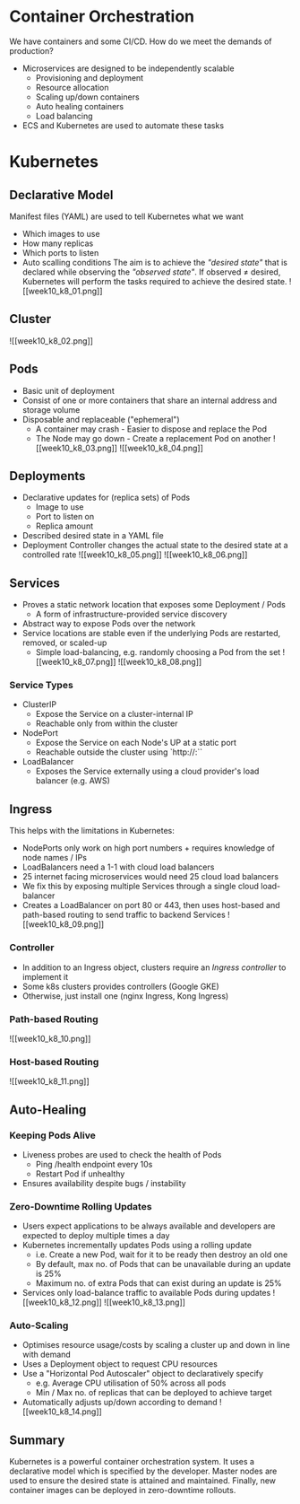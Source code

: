 # Container Orchestration
We have containers and some CI/CD. How do we meet the demands of production?
- Microservices are designed to be independently scalable
	- Provisioning and deployment
	- Resource allocation
	- Scaling up/down containers
	- Auto healing containers
	- Load balancing
- ECS and Kubernetes are used to automate these tasks
# Kubernetes
## Declarative Model
Manifest files (YAML) are used to tell Kubernetes what we want
- Which images to use
- How many replicas
- Which ports to listen
- Auto scalling conditions
The aim is to achieve the _"desired state"_ that is declared while observing the _"observed state"_. If observed $\neq$ desired, Kubernetes will perform the tasks required to achieve the desired state.
![[week10_k8_01.png]]
## Cluster
![[week10_k8_02.png]]
## Pods
- Basic unit of deployment
- Consist of one or more containers that share an internal address and storage volume
- Disposable and replaceable ("ephemeral")
	- A container may crash - Easier to dispose and replace the Pod
	- The Node may go down - Create a replacement Pod on another
![[week10_k8_03.png]]
![[week10_k8_04.png]]
## Deployments
- Declarative updates for (replica sets) of Pods
	- Image to use
	- Port to listen on
	- Replica amount
- Described desired state in a YAML file
- Deployment Controller changes the actual state to the desired state at a controlled rate
![[week10_k8_05.png]]
![[week10_k8_06.png]]
## Services
- Proves a static network location that exposes some Deployment / Pods
	- A form of infrastructure-provided service discovery
- Abstract way to expose Pods over the network
- Service locations are stable even if the underlying Pods are restarted, removed, or scaled-up
	- Simple load-balancing, e.g. randomly choosing a Pod from the set
![[week10_k8_07.png]]
![[week10_k8_08.png]]
### Service Types
- ClusterIP
	- Expose the Service on a cluster-internal IP
	- Reachable only from within the cluster
- NodePort
	- Expose the Service on each Node's UP at a static port
	- Reachable outside the cluster using `http://<NodeIP>:<NodePort>``
- LoadBalancer
	- Exposes the Service externally using a cloud provider's load balancer (e.g. AWS)
## Ingress
This helps with the limitations in Kubernetes:
- NodePorts only work on high port numbers + requires knowledge of node names / IPs
- LoadBalancers need a 1-1 with cloud load balancers
- 25 internet facing microservices would need 25 cloud load balancers
- We fix this by exposing multiple Services through a single cloud load-balancer
- Creates a LoadBalancer on port 80 or 443, then uses host-based and path-based routing to send traffic to backend Services
![[week10_k8_09.png]]
### Controller
- In addition to an Ingress object, clusters require an _Ingress controller_ to implement it
- Some k8s clusters provides controllers (Google GKE)
- Otherwise, just install one (nginx Ingress, Kong Ingress)
### Path-based Routing
![[week10_k8_10.png]]
### Host-based Routing
![[week10_k8_11.png]]
## Auto-Healing
### Keeping Pods Alive
- Liveness probes are used to check the health of Pods
	- Ping /health endpoint every 10s
	- Restart Pod if unhealthy
- Ensures availability despite bugs / instability
### Zero-Downtime Rolling Updates
- Users expect applications to be always available and developers are expected to deploy multiple times a day
- Kubernetes incrementally updates Pods using a rolling update
	- i.e. Create a new Pod, wait for it to be ready then destroy an old one
	- By default, max no. of Pods that can be unavailable during an update is 25%
	- Maximum no. of extra Pods that can exist during an update is 25%
- Services only load-balance traffic to available Pods during updates
![[week10_k8_12.png]]
![[week10_k8_13.png]]
### Auto-Scaling
- Optimises resource usage/costs by scaling a cluster up and down in line with demand
- Uses a Deployment object to request CPU resources
- Use a "Horizontal Pod Autoscaler" object to declaratively specify
	- e.g. Average CPU utilisation of 50% across all pods
	- Min / Max no. of replicas that can be deployed to achieve target
- Automatically adjusts up/down according to demand
![[week10_k8_14.png]]
## Summary
Kubernetes is a powerful container orchestration system. It uses a declarative model which is specified by the developer. Master nodes are used to ensure the desired state is attained and maintained. Finally, new container images can be deployed in zero-downtime rollouts.
